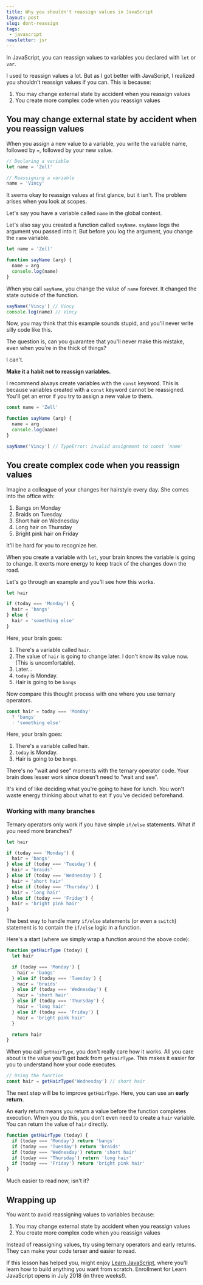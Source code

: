```yaml
---
title: Why you shouldn't reassign values in JavaScript
layout: post
slug: dont-reassign
tags:
 - javascript
newsletter: jsr
---
```


In JavaScript, you can reassign values to variables you declared with `let` or `var`.

I used to reassign values a lot. But as I got better with JavaScript, I realized you shouldn't reassign values if you can. This is because:

1. You may change external state by accident when you reassign values
2. You create more complex code when you reassign values

<!--more-->

<div class="jsCkClone" data-should-not-clone></div>

## You may change external state by accident when you reassign values

When you assign a new value to a variable, you write the variable name, followed by `=`, followed by your new value.

```js
// Declaring a variable
let name = 'Zell'

// Reassigning a variable
name = 'Vincy'
```

It seems okay to reassign values at first glance, but it isn't. The problem arises when you look at scopes.

Let's say you have a variable called `name` in the global context.

Let's also say you created a function called `sayName`. `sayName` logs the argument you passed into it. But before you log the argument, you change the `name` variable.

```js
let name = 'Zell'

function sayName (arg) {
  name = arg
  console.log(name)
}
```

When you call `sayName`, you change the value of `name` forever. It changed the state outside of the function.

```js
sayName('Vincy') // Vincy
console.log(name) // Vincy
```

Now, you may think that this example sounds stupid, and you'll never write silly code like this.

The question is, can you guarantee that you'll never make this mistake, even when you're in the thick of things?

I can't.

**Make it a habit not to reassign variables.**

I recommend always create variables with the `const` keyword. This is because variables created with a `const` keyword cannot be reassigned. You'll get an error if you try to assign a new value to them.

```js
const name = 'Zell'

function sayName (arg) {
  name = arg
  console.log(name)
}

sayName('Vincy') // TypeError: invalid assignment to const `name'
```

## You create complex code when you reassign values

Imagine a colleague of your changes her hairstyle every day. She comes into the office with:

1. Bangs on Monday
2. Braids on Tuesday
3. Short hair on Wednesday
4. Long hair on Thursday
5. Bright pink hair on Friday

It'll be hard for you to recognize her.

When you create a variable with `let`, your brain knows the variable is going to change. It exerts more energy to keep track of the changes down the road.

Let's go through an example and you'll see how this works.

```js
let hair

if (today === 'Monday') {
  hair = 'bangs'
} else {
  hair = 'something else'
}
```

Here, your brain goes:

1. There's a variable called `hair`.
2. The value of `hair` is going to change later. I don't know its value now. (This is uncomfortable).
3. Later...
4. `today` is Monday.
5. Hair is going to be `bangs`

Now compare this thought process with one where you use ternary operators.

```js
const hair = today === 'Monday'
  ? 'bangs'
  : 'something else'
```

Here, your brain goes:

1. There's a variable called hair.
2. `today` is Monday.
3. Hair is going to be `bangs`.

There's no "wait and see" moments with the ternary operator code. Your brain does lesser work since doesn't need to "wait and see".

It's kind of like deciding what you're going to have for lunch. You won't waste energy thinking about what to eat if you've decided beforehand.

### Working with many branches

Ternary operators only work if you have simple `if/else` statements. What if you need more branches?

```js
let hair

if (today === 'Monday') {
  hair = 'bangs'
} else if (today === 'Tuesday') {
  hair = 'braids'
} else if (today === 'Wednesday') {
  hair = 'short hair'
} else if (today === 'Thursday') {
  hair = 'long hair'
} else if (today === 'Friday') {
  hair = 'bright pink hair'
}
```

The best way to handle many `if/else` statements (or even a `switch`) statement is to contain the `if/else` logic in a function.

Here's a start (where we simply wrap a function around the above code):

```js
function getHairType (today) {
  let hair

  if (today === 'Monday') {
    hair = 'bangs'
  } else if (today === 'Tuesday') {
    hair = 'braids'
  } else if (today === 'Wednesday') {
    hair = 'short hair'
  } else if (today === 'Thursday') {
    hair = 'long hair'
  } else if (today === 'Friday') {
    hair = 'bright pink hair'
  }

  return hair
}
```

When you call `getHairType`, you don't really care how it works. All you care about is the value you'll get back from `getHairType`. This makes it easier for you to understand how your code executes.

```js
// Using the function
const hair = getHairType('Wednesday') // short hair
```

The next step will be to improve `getHairType`. Here, you can use an **early return**.

An early return means you return a value before the function completes execution. When you do this, you don't even need to create a `hair` variable. You can return the value of `hair` directly.

```js
function getHairType (today) {
  if (today === 'Monday') return 'bangs'
  if (today === 'Tuesday') return 'braids'
  if (today === 'Wednesday') return 'short hair'
  if (today === 'Thursday') return 'long hair'
  if (today === 'Friday') return 'bright pink hair'
}
```

Much easier to read now, isn't it?

## Wrapping up

You want to avoid reassigning values to variables because:

1. You may change external state by accident when you reassign values
2. You create more complex code when you reassign values

Instead of reassigning values, try using ternary operators and early returns. They can make your code terser and easier to read.

If this lesson has helped you, might enjoy [Learn JavaScript](https://learnjavascript.today), where you'll learn how to build anything you want from scratch. Enrollment for Learn JavaScript opens in July 2018 (in three weeks!).
